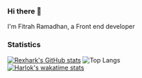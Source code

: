 ### Hi there 👋
I'm Fitrah Ramadhan, a Front end developer

### Statistics
[![Rexhark's GitHub stats](https://github-readme-stats.vercel.app/api?username=rexhark&theme=react&show_icons=true)](https://github.com/anuraghazra/github-readme-stats) 
![Top Langs](https://github-readme-stats.vercel.app/api/top-langs/?username=rexhark&layout=compact&theme=react) </br>
[![Harlok's wakatime stats](https://github-readme-stats.vercel.app/api/wakatime?username=rexhark&layout=compact&theme=react )](https://github.com/anuraghazra/github-readme-stats)

<!--
**Rexhark/Rexhark** is a ✨ _special_ ✨ repository because its `README.md` (this file) appears on your GitHub profile.

Here are some ideas to get you started:

- 🔭 I’m currently working on ...
- 🌱 I’m currently learning ...
- 👯 I’m looking to collaborate on ...
- 🤔 I’m looking for help with ...
- 💬 Ask me about ...
- 📫 How to reach me: ...
- 😄 Pronouns: ...
- ⚡ Fun fact: ...
-->
